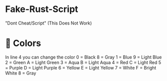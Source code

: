 # Fake-Rust-Script
"Dont Cheat/Script" (This Does Not Work)
# 🎨 Colors
In line 4 you can change the color
0 = Black       8 = Gray
1 = Blue        9 = Light Blue
2 = Green       A = Light Green
3 = Aqua        B = Light Aqua
4 = Red         C = Light Red
5 = Purple      D = Light Purple
6 = Yellow      E = Light Yellow
7 = White       F = Bright White
8 = Gray
